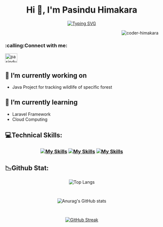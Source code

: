 <h1 align="center">Hi 👋, I'm Pasindu Himakara</h1>
<div align=center>
  
<a href="https://git.io/typing-svg"><img src="https://readme-typing-svg.demolab.com?font=Fira+Code&pause=1000&color=23F720&random=false&width=435&lines=I+am+a+tech+enthusiast.;Adept+at+Mastering+New+Concepts." alt="Typing SVG" /></a>
</div>
<p align="right"> <img src="https://komarev.com/ghpvc/?username=coder-himakara&label=Profile%20views&color=0e75b6&style=flat" alt="coder-himakara" /> </p>


<h3 align="left"> :calling:Connect with me:</h3>
<p align="left">
<a href="www.linkedin.com/in/pasindu-himakara-b44885285" target="blank"><img align="center" src="https://raw.githubusercontent.com/rahuldkjain/github-profile-readme-generator/master/src/images/icons/Social/linked-in-alt.svg" alt="pasindu himakara" height="30" width="40" /></a>
</p>

## 🔭 I’m currently working on 
- Java Project for tracking wildlife of specific forest

## 🌱 I’m currently learning 
- Laravel Framework
- Cloud Computing



## :computer:Technical Skills:
<h3 align=center>

[![My Skills](https://skillicons.dev/icons?i=js,html,css)](https://skillicons.dev)
[![My Skills](https://skillicons.dev/icons?i=java,figma&theme=light)](https://skillicons.dev)
[![My Skills](https://skillicons.dev/icons?i=c,git,laravel,mysql,ps)](https://skillicons.dev)
</h3>


## :chart_with_downwards_trend:Github Stat:
<div align=center>
  
  ![Top Langs](https://github-readme-stats.vercel.app/api/top-langs/?username=Coder-himakara&layout=compact)
</div>
</br>
<div align=center>
  
  ![Anurag's GitHub stats](https://github-readme-stats.vercel.app/api?username=Coder-himakara&show_icons=true&theme=dark)
  
</div>
</br>
<div align=center>
  
  [![GitHub Streak](https://streak-stats.demolab.com/?user=Coder-himakara&theme=dark)](https://git.io/streak-stats)
</div>

